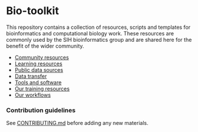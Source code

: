 # Bio-toolkit


This repository contains a collection of resources, scripts and templates for bioinformatics and computational biology work. These resources are commonly used by the SIH bioinformatics group and are shared here for the benefit of the wider community. 

* [Community resources](Community-resources/README.md)
* [Learning resources](Learning-resources/README.md)
* [Public data sources](Data-resources/README.md)
* [Data transfer](Data-movement)
* [Tools and software](Tools)
* [Our training resources](SIH-training-materials/README.md)
* [Our workflows](https://github.com/Sydney-Informatics-Hub/Bioinformatics)

### Contribution guidelines

See [CONTRIBUTING.md](CONTRIBUTING.md) before adding any new materials. 
